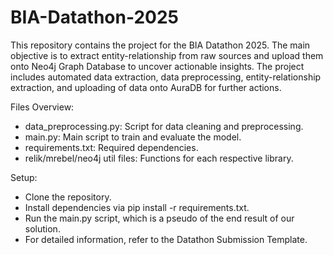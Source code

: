 # BIA-Datathon-2025
This repository contains the project for the BIA Datathon 2025. The main objective is to extract entity-relationship from raw sources and upload them onto Neo4j Graph Database to uncover actionable insights. The project includes automated data extraction, data preprocessing, entity-relationship extraction, and uploading of data onto AuraDB for further actions.

Files Overview:
- data_preprocessing.py: Script for data cleaning and preprocessing.
- main.py: Main script to train and evaluate the model.
- requirements.txt: Required dependencies.
- relik/mrebel/neo4j util files: Functions for each respective library.

Setup:
- Clone the repository.
- Install dependencies via pip install -r requirements.txt.
- Run the main.py script, which is a pseudo of the end result of our solution.
- For detailed information, refer to the Datathon Submission Template.
